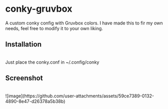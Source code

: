 # conky-gruvbox
A custom conky config with Gruvbox colors. I have made this to fir my own needs, feel free to modify it to your own liking.

<h2>Installation</h2><br>
Just place the conky.conf in ~/.config/conky

<h2>Screenshot</h2><br>
![image](https://github.com/user-attachments/assets/59ce7389-0132-4890-8e47-d26378a5b38b)
